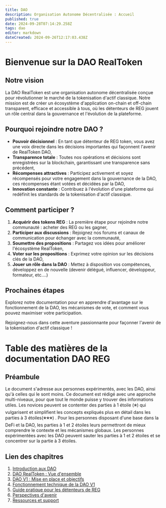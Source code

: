 ```yaml
---
title: DAO
description: Organisation Autonome Décentralisée : Accueil
published: true
date: 2024-09-28T07:14:29.258Z
tags: dao
editor: markdown
dateCreated: 2024-09-26T12:17:03.438Z
---
```


# Bienvenue sur la DAO RealToken

## Notre vision

La DAO RealToken est une organisation autonome décentralisée conçue pour révolutionner le marché de la tokenisation d'actif classique. Notre mission est de créer un écosystème d'application on-chain et off-chain transparent, efficace et accessible à tous, où les détenteurs de REG jouent un rôle central dans la gouvernance et l'évolution de la plateforme.

## Pourquoi rejoindre notre DAO ?

- **Pouvoir décisionnel** : En tant que détenteur de REG token, vous avez une voix directe dans les décisions importantes qui façonnent l'avenir de RealToken DAO,
- **Transparence totale** : Toutes nos opérations et décisions sont enregistrées sur la blockchain, garantissant une transparence sans précédent,
- **Récompenses attractives** : Participez activement et soyez récompensés pour votre engagement dans la gouvernance de la DAO, ces récompenses étant votées et décidées par la DAO,
- **Innovation constante** : Contribuez à l'évolution d'une plateforme qui redéfinit les standards de la tokenisation d'actif classique.

## Comment participer ?

1.  **Acquérir des tokens REG** : La première étape pour rejoindre notre communauté : acheter des REG ou les gagner,
2.  **Participer aux discussions** : Rejoignez nos forums et canaux de communication pour échanger avec la communauté,
3.  **Soumettre des propositions** : Partagez vos idées pour améliorer l'écosystème RealToken,
4.  **Voter sur les propositions** : Exprimez votre opinion sur les décisions clés de la DAO,
5.  **Jouer un rôle dans la DAO** : Mettez à disposition vos compétences, développez en de nouvelle (devenir délégué, influencer, développeur, formateur, etc….)

## Prochaines étapes

Explorez notre documentation pour en apprendre d'avantage sur le fonctionnement de la DAO, les mécanismes de vote, et comment vous pouvez maximiser votre participation.

Rejoignez-nous dans cette aventure passionnante pour façonner l'avenir de la tokenisation d'actif classique !

# Table des matières de la documentation DAO REG

## Préambule

Le document s'adresse aux personnes expérimentés, avec les DAO, ainsi qu'à celles qui le sont moins. Ce document est rédigé avec une approche multi-niveaux, pour que tout le monde puisse y trouver des informations utiles. Les novices peuvent se contenter des parties à 1 étoile (**⭐**) qui vulgarisent et simplifient les concepts expliqués plus en détail dans les parties à 3 étoiles(**⭐⭐⭐**) . Pour les personnes disposant d'une base dans la DeFi et la DAO, les parties à 1 et 2 étoiles leurs permettront de mieux comprendre le contexte et les mécanismes globaux. Les personnes expérimentées avec les DAO peuvent sauter les parties à 1 et 2 étoiles et se concentrer sur la partie à 3 étoiles.

## Lien des chapitres

1.  [Introduction aux DAO](/fr/DAO/Introduction)
2.  [DAO RealToken : Vue d'ensemble](/fr/DAO/DAO_RealToken)
3.  [DAO V1 : Mise en place et objectifs](/fr/DAO/Phase1)
4.  [Fonctionnement technique de la DAO V1](/fr/DAO/Fonctionnement)
5.  [Guide pratique pour les détenteurs de REG](/fr/DAO/Guide_Pratique)
6.  [Perspectives d'avenir](/fr/DAO/Perspectives)
7.  [Ressources et support](/fr/DAO/Ressources)
